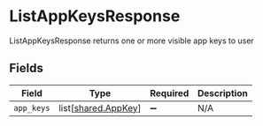 # ListAppKeysResponse

ListAppKeysResponse returns one or more visible app keys to user


## Fields

| Field                                                    | Type                                                     | Required                                                 | Description                                              |
| -------------------------------------------------------- | -------------------------------------------------------- | -------------------------------------------------------- | -------------------------------------------------------- |
| `app_keys`                                               | list[[shared.AppKey](undefined/models/shared/appkey.md)] | :heavy_minus_sign:                                       | N/A                                                      |